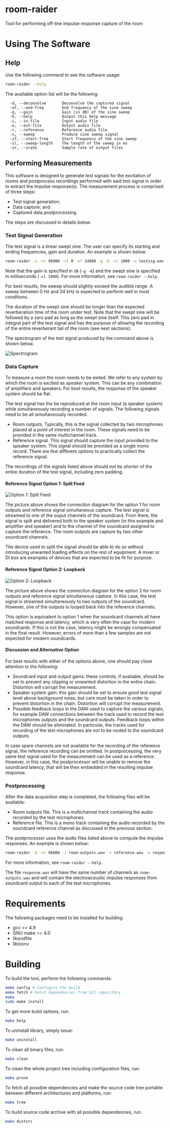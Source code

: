 # room-raider
Tool for performing off-line impulse response capture of the room

Using The Software
======

## Help

Use the following command to see the software usage:

```bash
room-raider --help
```

The available option list will be the following:

```
  -d, --deconvolve       Deconvolve the captured signal
  -ef, --end-freq        End frequency of the sine sweep
  -g, --gain             Gain (in dB) of the sine sweep
  -h, --help             Output this help message
  -i, --in-file          Input audio file
  -o, --out-file         Output audio file
  -r, --reference        Reference audio file
  -s, --sweep            Produce sine sweep signal
  -sf, --start-freq      Start frequency of the sine sweep
  -sl, --sweep-length    The length of the sweep in ms
  -sr, --srate           Sample rate of output files
```

## Performing Measurements

This software is designed to generate test signals for the excitation of rooms and postprocess recordings performed with said test signal in order to extract the impulse response(s). The measurement process is comprised of three steps:

* Test signal generation;
* Data capture; and
* Captured data postprocessing.

The steps are discussed in details below.

### Test Signal Generation

The test signal is a linear swept sine. The user can specify its starting and ending frequencies, gain and duration. An example is shown below:

```bash
room-raider -s -sr 96000 -sf 0 -ef 24000 -g -6 -sl 1000 -o testsig.wav
```

Note that the gain is specified in `dB` (`-g -6`) and the swept sine is specified in milliseconds (`-sl 1000`). For more information, see `room-raider --help`.

For best results, the sweep should slightly exceed the audible range. A sweep between 0 Hz and 24 kHz is expected to perform well in most conditions.

The duration of the swept sine should be longer than the expected reverberation time of the room under test. Note that the swept sine will be followed by a zero pad as long as the swept sine itself. This zero pad in integral part of the test signal and has the purpose of allowing the recording of the entire reverberant tail of the room (see next sections).

The spectrogram of the test signal produced by the command above is shown below.

![Spectrogram](res/pics/spectrogram.png)

### Data Capture

To measure a room the room needs to be exited. We refer to any system by which the room is excited as _speaker system_. This can be any combination of amplifiers and speakers. For best results, the response of the speaker system should be flat.

The test signal has the be reproduced at the room input (a speaker system) while simultaneously recording a number of signals. The following signals need to be all simultaneously recorded.

* Room outputs. Typically, this is the signal collected by two microphones placed at a point of interest in the room. These signals need to be provided in the same multichannel track.
* Reference signal. This signal should capture the input provided to the speaker system. This signal should be provided as a single mono record. There are few different options to practically collect the reference signal.

The recordings of the signals listed above should *not be shorter* of the entire duration of the test signal, including zero padding.

#### Reference Signal Option 1: Split Feed

![Option 1: Split Feed](res/pics/option-1.png)

The picture above shows the connection diagram for the option 1 for room outputs and reference signal simultaneous capture. The test signal is streamed to one of the ouput channels of the soundcard. From there, the signal is split and delivered both to the speaker system (in this example and amplifier and speaker) and to the channel of the soundcard assigned to capture the reference. The room outputs are capture by two other soundcard channels.

The device used to split the signal should be able to do so without introducing unwanted loading effects on the rest of equipment. A mixer or DI box are examples of devices that are expected to be fit for purpose.

#### Reference Signal Option 2: Loopback

![Option 2: Loopback](res/pics/option-2.png)

The picture above shows the connection diagram for the option 2 for room outputs and reference signal simultaneous capture. In this case, the test signal is streamed simultaneously to two outputs of the soundcard. However, one of the outputs is looped back into the reference channels.

This option is equivalent to option 1 when the soundcard channels all have matched response and latency, which is very often the case for modern soundcards. If this is not the case, latency might be wrongly compensated in the final result. However, errors of more than a few samples are not expected for modern soundcards.

#### Discussion and Alternative Option

For best results with either of the options above, one should pay close attention to the following:

* Soundcard input and output gains: these controls, if available, should be set to prevent any clipping or unwanted distortion in the entire chain. Distortion will corrupt the measurement.
* Speaker system gain: this gain should be set to ensure good test signal level above background noise, but care must be taken in order to prevent distortion in the chain. Distortion will corrupt the measurement.
* Possible feedback loops in the DAW used to capture the various signals, for example DAW connections between the track used to record the test microphones outputs and the soundcard outputs. Feedback loops within the DAW should be eliminated. In particular, the tracks used for recording of the test microphones are *not* to be routed to the soundcard outputs.

In case spare channels are not available for the recording of the reference signal, the reference recording can be omitted. In postprocessing, the very same test signal used for the measurement can be used as a reference. However, in this case, the postprocessor will be unable to remove the soundcard latency, that will be then embedded in the resulting impulse response.

### Postprocessing

After the data acquisition step is completed, the following files will be available:

* Room outputs file. This is a multichannel track containing the audio recorded by the test microphones.
* Reference file. This is a mono track containing the audio recorded by the soundcard reference channel as discussed in the previous section.

The postprocessor uses the audio files listed above to compute the impulse responses. An example is shown below:

```bash
room-raider -d -sr 96000 -i room-outputs.wav -r reference.wav -o response.wav
```

For more information, see `room-raider --help`.

The file `response.wav` will have the same number of channels as `room-outputs.wav` and will contain the electroacoustic impulse responses from soundcard output to each of the test microphones.

Requirements
======

The following packages need to be installed for building:

* gcc >= 4.9
* GNU make >= 4.0
* libsndfile
* libiconv

Building
======

To build the tool, perform the following commands:

```bash
make config # Configure the build
make fetch # Fetch dependencies from Git repository
make
sudo make install
```

To get more build options, run:

```bash
make help
```

To uninstall library, simply issue:

```bash
make uninstall
```

To clean all binary files, run:

```bash
make clean
```

To clean the whole project tree including configuration files, run:

```bash
make prune
```

To fetch all possible dependencies and make the source code tree portable between
different architectures and platforms, run:

```bash
make tree
```

To build source code archive with all possible dependencies, run:

```bash
make distsrc
```